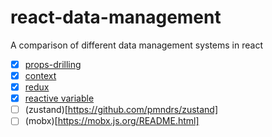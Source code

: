 # react-data-management

A comparison of different data management systems in react

- [x] [props-drilling](./props-drilling)
- [x] [context](./context)
- [x] [redux](./redux)
- [x] [reactive variable](./reactive-variable)
- [ ] (zustand)[https://github.com/pmndrs/zustand]
- [ ] (mobx)[https://mobx.js.org/README.html]

